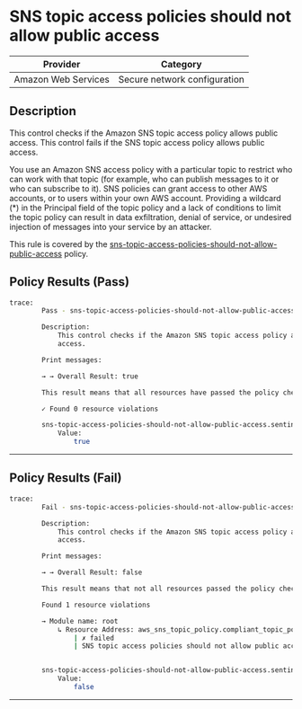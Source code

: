 # SNS topic access policies should not allow public access

| Provider            | Category                     |
| ------------------- | ---------------------------- |
| Amazon Web Services | Secure network configuration |

## Description

This control checks if the Amazon SNS topic access policy allows public access. This control fails if the SNS topic access policy allows public access.

You use an Amazon SNS access policy with a particular topic to restrict who can work with that topic (for example, who can publish messages to it or who can subscribe to it). SNS policies can grant access to other AWS accounts, or to users within your own AWS account. Providing a wildcard (\*) in the Principal field of the topic policy and a lack of conditions to limit the topic policy can result in data exfiltration, denial of service, or undesired injection of messages into your service by an attacker.

This rule is covered by the [sns-topic-access-policies-should-not-allow-public-access](https://github.com/hashicorp/policy-library-FSBP-Policy-Set-for-AWS-Terraform/blob/main/policies/sns/sns-topic-access-policies-should-not-allow-public-access.sentinel) policy.

## Policy Results (Pass)

```bash
trace:
        Pass - sns-topic-access-policies-should-not-allow-public-access.sentinel

        Description:
            This control checks if the Amazon SNS topic access policy allows public
            access.

        Print messages:

        → → Overall Result: true

        This result means that all resources have passed the policy check for the policy sns-topic-access-policies-should-not-allow-public-access.

        ✓ Found 0 resource violations

        sns-topic-access-policies-should-not-allow-public-access.sentinel:104:1 - Rule "main"
            Value:
                true
```

---

## Policy Results (Fail)

```bash
trace:
        Fail - sns-topic-access-policies-should-not-allow-public-access.sentinel

        Description:
            This control checks if the Amazon SNS topic access policy allows public
            access.

        Print messages:

        → → Overall Result: false

        This result means that not all resources passed the policy check and the protected behavior is not allowed for the policy sns-topic-access-policies-should-not-allow-public-access.

        Found 1 resource violations

        → Module name: root
            ↳ Resource Address: aws_sns_topic_policy.compliant_topic_policy
                | ✗ failed
                | SNS topic access policies should not allow public access. Refer to https://docs.aws.amazon.com/securityhub/latest/userguide/sns-controls.html#sns-4 for more details.


        sns-topic-access-policies-should-not-allow-public-access.sentinel:104:1 - Rule "main"
            Value:
                false
```

---
